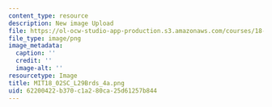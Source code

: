 ```yaml
---
content_type: resource
description: New image Upload
file: https://ol-ocw-studio-app-production.s3.amazonaws.com/courses/18-02sc-multivariable-calculus-fall-2010/62200422b370c1a280ca25d61257b844_MIT18_02SC_L29Brds_4a.png
file_type: image/png
image_metadata:
  caption: ''
  credit: ''
  image-alt: ''
resourcetype: Image
title: MIT18_02SC_L29Brds_4a.png
uid: 62200422-b370-c1a2-80ca-25d61257b844
---
```

